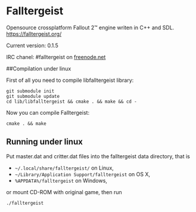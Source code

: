 Falltergeist
============

Opensource crossplatform Fallout 2™ engine writen in C++ and SDL.
https://falltergeist.org/

Current version: 0.1.5

IRC chanel: #falltergeist on [freenode.net](http://webchat.freenode.net/?channels=falltergeist)


##Compilation under linux

First of all you need to compile libfalltergeist library:

```
git submodule init
git submodule update
cd lib/libfalltergeist && cmake . && make && cd -

```

Now you can compile Falltergeist:

```
cmake . && make
```

## Running under linux

Put master.dat and critter.dat files into the falltergeist data directory, that is

* `~/.local/share/falltergeist/` on Linux,
*  `~/Library/Application Support/falltergeist` on OS X,
* `%APPDATA%/falltergeist` on Windows,

or mount CD-ROM with original game, then run

```
./falltergeist
```
